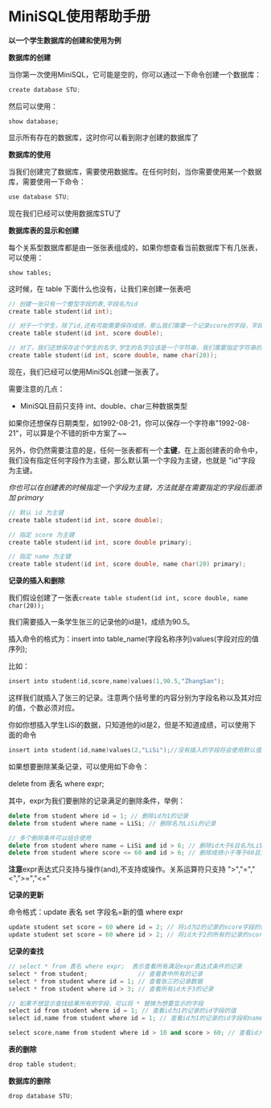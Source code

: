 # MiniSQL使用帮助手册

**以一个学生数据库的创建和使用为例**



**数据库的创建**

当你第一次使用MiniSQL，它可能是空的，你可以通过一下命令创建一个数据库：

```C++
create database STU;
```

然后可以使用：

```
show database;
```

显示所有存在的数据库，这时你可以看到刚才创建的数据库了

**数据库的使用**

当我们创建完了数据库，需要使用数据库。在任何时刻，当你需要使用某一个数据库，需要使用一下命令：

```C++
use database STU;
```

现在我们已经可以使用数据库STU了

**数据库表的显示和创建**

每个关系型数据库都是由一张张表组成的，如果你想查看当前数据库下有几张表，可以使用：

```
show tables;
```

这时候，在 table 下面什么也没有，让我们来创建一张表吧

```c++
// 创建一张只有一个整型字段的表,字段名为id
create table student(id int);

// 对于一个学生，除了id,还有可能需要保存成绩，那么我们需要一个记录score的字段，字段类型为浮点数(小数)
create table student(id int, score double);

// 对了，我们还想保存这个学生的名字,学生的名字应该是一个字符串，我们需要指定字符串的长度，命令如下：
create table student(id int, score double, name char(20));
```

现在，我们已经可以使用MiniSQL创建一张表了。

需要注意的几点：

- MiniSQL目前只支持 int、double、char三种数据类型

如果你还想保存日期类型，如1992-08-21，你可以保存一个字符串"1992-08-21"，可以算是个不错的折中方案了~~

另外，你仍然需要注意的是，任何一张表都有一个**主键**，在上面创建表的命令中，我们没有指定任何字段作为主键，那么默认第一个字段为主键，也就是 "id"字段为主键。



*你也可以在创建表的时候指定一个字段为主键，方法就是在需要指定的字段后面添加 primary*

```C++
// 默认 id 为主键
create table student(id int, score double);

// 指定 score 为主键
create table student(id int, score double primary);

// 指定 name 为主键
create table student(id int, score double, name char(20) primary);
```

 **记录的插入和删除**

我们假设创建了一张表`create table student(id int, score double, name char(20));`

我们需要插入一条学生张三的记录他的id是1，成绩为90.5。

插入命令的格式为：insert into table_name(字段名称序列)values(字段对应的值序列);

比如：

```C++
insert into student(id,score,name)values(1,90.5,"ZhangSan");
```

这样我们就插入了张三的记录。注意两个括号里的内容分别为字段名称以及其对应的值，个数必须对应。

你如你想插入学生LiSi的数据，只知道他的id是2，但是不知道成绩，可以使用下面的命令

```C++
insert into student(id,name)values(2,"LiSi");//没有插入的字段将会使用默认值填充
```

如果想要删除某条记录，可以使用如下命令：

delete from 表名 where expr;

其中，expr为我们要删除的记录满足的删除条件，举例：

```C++
delete from student where id = 1; // 删除id为1的记录
delete from student where name = LiSi; // 删除名为LiSi的记录

// 多个删除条件可以组合使用
delete from student where name = LiSi and id > 6; // 删除id大于6且名为LiSi的记录
delete from student where score <= 60 and id > 6; // 删除成绩小于等于60且id大于6的记录
```

**注意**expr表达式只支持与操作(and),不支持或操作。关系运算符只支持 ">","=","<",">=","<="



**记录的更新** 

命令格式：update 表名 set 字段名=新的值 where expr

```C++
update student set score = 60 where id = 2; // 将id为2的记录的score字段的值更新为60
update student set score = 60 where id > 2; // 将id大于2的所有的记录的score字段的值更新为60
```

**记录的查找**

```C++
// select * from 表名 where expr;  表示查看所有满足expr表达式条件的记录
select * from student;              // 查看表中所有的记录 
select * from student where id = 1; // 查看张三的记录数据
select * from student where id > 3; // 查看所有id大于3的记录

// 如果不想显示查找结果所有的字段，可以将 * 替换为想要显示的字段
select id from student where id = 1; // 查看id为1的记录的id字段的值
select id,name from student where id = 1; // 查看id为1的记录的id字段和name字段的值

select score,name from student where id > 10 and score > 60; // 查看id大于10且score大于60的记录的score字段和name字段的值
```

**表的删除**

```C++
drop table student;
```

**数据库的删除**

```C++
drop database STU;
```

